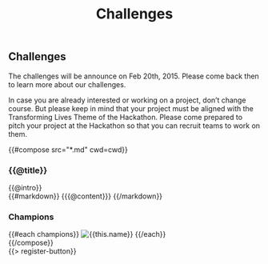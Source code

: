 ﻿---
title: Challenges
cwd: src/content/events/dfw/2015/challenges
---
## <i class="icon fa-flag"></i> Challenges

The challenges will be announce on Feb 20th, 2015. Please come back then to learn more about our challenges.

In case you are already interested or working on a project, don’t change course. But please keep in mind that your project must be aligned with the Transforming Lives Theme of the Hackathon. Please come prepared to pitch your project at the Hackathon so that you can recruit teams to work on them.


{{#compose src="*.md" cwd=cwd}}
<div class="row">
  <div class="3u">
    <h3>{{@title}}</h3> 
  </div>
  <div class="9u challenge-description">
    <div class="expander intro">
      <span class="toggle-switch"></span>
      {{@intro}} 
    </div>
    <div class="content">
{{#markdown}}
{{{@content}}}
{{/markdown}}
    <h3>Champions</h3>
    {{#each champions}}
      <img src="{{../assets}}/images/sponsors/{{this.logo}}" alt="{{this.name}}"/>
    {{/each}}
    </div>
  </div>
</div>
{{/compose}}
<br/>
{{> register-button}}
